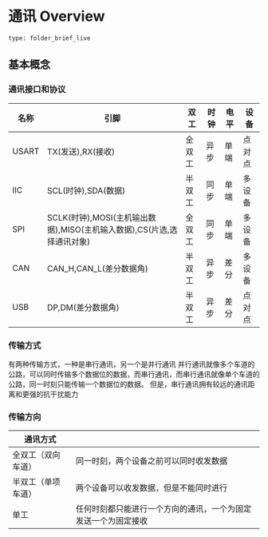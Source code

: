 # 通讯 Overview
 
```ccard
type: folder_brief_live
```

## 基本概念
### 通讯接口和协议
| 名称 | 引脚 | 双工 | 时钟 | 电平 | 设备 |
| ---- | ---- | ---- | ---- | ---- | ---- |
| USART | TX(发送),RX(接收) | 全双工 | 异步 | 单端 | 点对点 |
| IIC | SCL(时钟),SDA(数据) | 半双工 | 同步 | 单端 | 多设备 |
| SPI | SCLK(时钟),MOSI(主机输出数据),MISO(主机输入数据),CS(片选,选择通讯对象) | 全双工 | 同步 | 单端 | 多设备 |
| CAN | CAN_H,CAN_L(差分数据角) | 半双工 | 异步 | 差分 | 多设备 |
| USB | DP,DM(差分数据角) | 半双工 | 异步 | 差分 | 点对点 |
### 传输方式
有两种传输方式，一种是串行通讯，另一个是并行通讯
并行通讯就像多个车道的公路，可以同时传输多个数据位的数据，而串行通讯，而串行通讯就像单个车道的公路，同一时刻只能传输一个数据位的数据。
但是，串行通讯拥有较远的通讯距离和更强的抗干扰能力

### 传输方向
| 通讯方式           |                                                              |
| ------------------ | ------------------------------------------------------------ |
| 全双工（双向车道） | 同一时刻，两个设备之前可以同时收发数据                       |
| 半双工（单项车道） | 两个设备可以收发数据，但是不能同时进行                       |
| 单工               | 任何时刻都只能进行一个方向的通讯，一个为固定发送一个为固定接收 |
